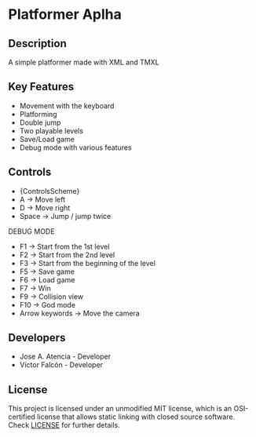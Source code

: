 # Platformer Aplha

## Description

A simple platformer made with XML and TMXL

## Key Features

 - Movement with the keyboard
 - Platforming
 - Double jump
 - Two playable levels
 - Save/Load game
 - Debug mode with various features
 
## Controls

 - {ControlsScheme}
 - A -> Move left
 - D -> Move right
 - Space -> Jump / jump twice

DEBUG MODE

 - F1 -> Start from the 1st level
 - F2 -> Start from the 2nd level
 - F3 -> Start from the beginning of the level
 - F5 -> Save game
 - F6 -> Load game
 - F7 -> Win
 - F9 -> Collision view
 - F10 -> God mode
 - Arrow keywords -> Move the camera

## Developers

 - Jose A. Atencia - Developer
 - Víctor Falcón - Developer


## License

This project is licensed under an unmodified MIT license, which is an OSI-certified license that allows static linking with closed source software. Check [LICENSE](LICENSE) for further details.

